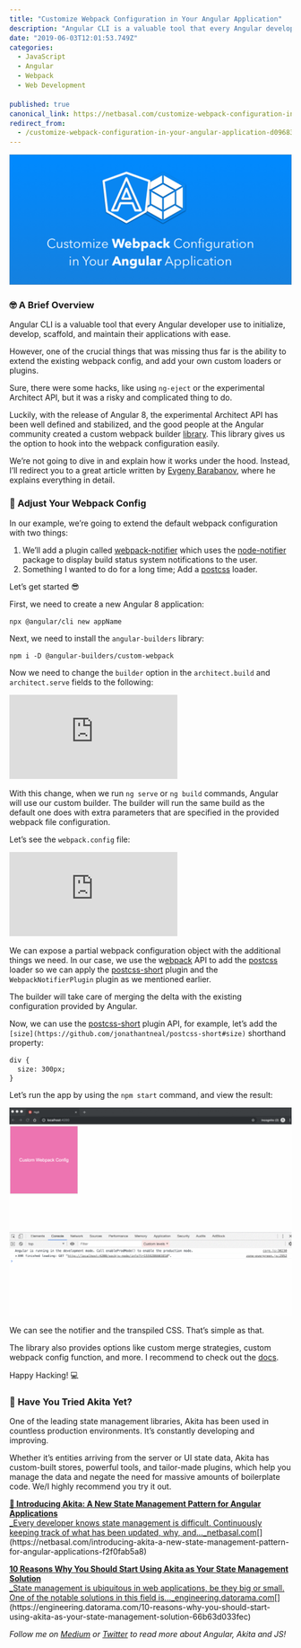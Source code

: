 ```yaml
---
title: "Customize Webpack Configuration in Your Angular Application"
description: "Angular CLI is a valuable tool that every Angular developer use to initialize, develop, scaffold, and maintain their applications with ease. However, one of the crucial things that was missing thus…"
date: "2019-06-03T12:01:53.749Z"
categories: 
  - JavaScript
  - Angular
  - Webpack
  - Web Development

published: true
canonical_link: https://netbasal.com/customize-webpack-configuration-in-your-angular-application-d09683f6bd22
redirect_from:
  - /customize-webpack-configuration-in-your-angular-application-d09683f6bd22
---
```


![](./asset-1.png)

### 🤓 A Brief Overview

Angular CLI is a valuable tool that every Angular developer use to initialize, develop, scaffold, and maintain their applications with ease.

However, one of the crucial things that was missing thus far is the ability to extend the existing webpack config, and add your own custom loaders or plugins.

Sure, there were some hacks, like using `ng-eject` or the experimental Architect API, but it was a risky and complicated thing to do.

Luckily, with the release of Angular 8, the experimental Architect API has been well defined and stabilized, and the good people at the Angular community created a custom webpack builder [library](https://github.com/meltedspark/angular-builders/tree/master/packages/custom-webpack). This library gives us the option to hook into the webpack configuration easily.

We’re not going to dive in and explain how it works under the hood. Instead, I’ll redirect you to a great article written by [Evgeny Barabanov](https://medium.com/@meltedspark), where he explains everything in detail.

### 🦄 Adjust Your Webpack Config

In our example, we’re going to extend the default webpack configuration with two things:

1.  We’ll add a plugin called [webpack-notifier](https://www.npmjs.com/package/webpack-notifier) which uses the [node-notifier](https://github.com/mikaelbr/node-notifier) package to display build status system notifications to the user.
2.  Something I wanted to do for a long time; Add a [postcss](https://postcss.org/) loader.

Let’s get started 😎

First, we need to create a new Angular 8 application:

```
npx @angular/cli new appName
```

Next, we need to install the `angular-builders` library:

```
npm i -D @angular-builders/custom-webpack
```

Now we need to change the `builder` option in the `architect.build` and `architect.serve` fields to the following:

<Embed src="https://gist.github.com/NetanelBasal/ddfa87cc5fcb024fdb13ca57a56821e8.js" aspectRatio={0.357} caption="angular.json" />

With this change, when we run `ng serve` or `ng build` commands, Angular will use our custom builder. The builder will run the same build as the default one does with extra parameters that are specified in the provided webpack file configuration.

Let’s see the `webpack.config` file:

<Embed src="https://gist.github.com/NetanelBasal/ef6e7fb50732fc8909f41bcbcc6b5fb8.js" aspectRatio={0.357} caption="`webpack.config.js`" />

We can expose a partial webpack configuration object with the additional things we need. In our case, we use the w[ebpack](https://webpack.js.org/concepts#loaders) API to add the [postcss](https://github.com/postcss/postcss-loader) loader so we can apply the [postcss-short](https://github.com/jonathantneal/postcss-short) plugin and the `WebpackNotifierPlugin` plugin as we mentioned earlier.

The builder will take care of merging the delta with the existing configuration provided by Angular.

Now, we can use the [postcss-short](https://github.com/jonathantneal/postcss-short) plugin API, for example, let’s add the `[size](https://github.com/jonathantneal/postcss-short#size)` shorthand property:

```
div {
  size: 300px;
}
```

Let’s run the app by using the `npm start` command, and view the result:

![](./asset-2.gif)

We can see the notifier and the transpiled CSS. That’s simple as that.

The library also provides options like custom merge strategies, custom webpack config function, and more. I recommend to check out the [docs](https://github.com/meltedspark/angular-builders/tree/master/packages/custom-webpack).

Happy Hacking! 💻

### 🚀 **Have You Tried Akita Yet?**

One of the leading state management libraries, Akita has been used in countless production environments. It’s constantly developing and improving.

Whether it’s entities arriving from the server or UI state data, Akita has custom-built stores, powerful tools, and tailor-made plugins, which help you manage the data and negate the need for massive amounts of boilerplate code. We/I highly recommend you try it out.

[**🚀 Introducing Akita: A New State Management Pattern for Angular Applications**  
_Every developer knows state management is difficult. Continuously keeping track of what has been updated, why, and…_netbasal.com](https://netbasal.com/introducing-akita-a-new-state-management-pattern-for-angular-applications-f2f0fab5a8 "https://netbasal.com/introducing-akita-a-new-state-management-pattern-for-angular-applications-f2f0fab5a8")[](https://netbasal.com/introducing-akita-a-new-state-management-pattern-for-angular-applications-f2f0fab5a8)

[**10 Reasons Why You Should Start Using Akita as Your State Management Solution**  
_State management is ubiquitous in web applications, be they big or small. One of the notable solutions in this field is…_engineering.datorama.com](https://engineering.datorama.com/10-reasons-why-you-should-start-using-akita-as-your-state-management-solution-66b63d033fec "https://engineering.datorama.com/10-reasons-why-you-should-start-using-akita-as-your-state-management-solution-66b63d033fec")[](https://engineering.datorama.com/10-reasons-why-you-should-start-using-akita-as-your-state-management-solution-66b63d033fec)

_Follow me on_ [_Medium_](https://medium.com/@NetanelBasal/) _or_ [_Twitter_](https://twitter.com/NetanelBasal) _to read more about Angular, Akita and JS!_
